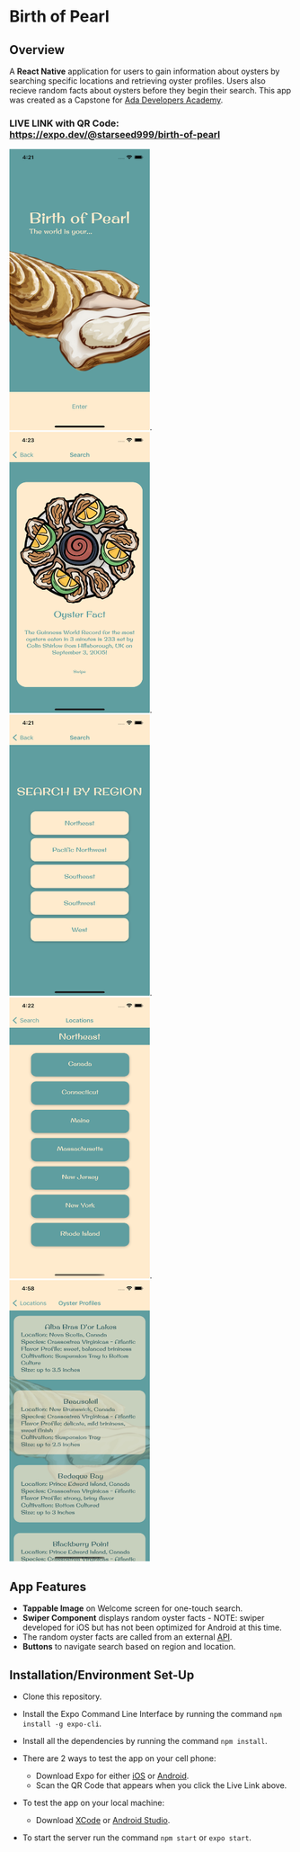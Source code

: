 # Birth of Pearl
## Overview
A **React Native** application for users to gain information about oysters by searching specific locations and retrieving oyster profiles. Users also recieve random facts about oysters before they begin their search. This app was created as a Capstone for [Ada Developers Academy](https://adadevelopersacademy.org/).

### LIVE LINK with QR Code: https://expo.dev/@starseed999/birth-of-pearl
<img src="/Images/Welcome.png" alt="Welcome" width="250" height="500">.  <img src="/Images/RandomFact.png" alt="Random Fact" width="250" height="500">.  <img src="/Images/RegionSearch.png" alt="Regional Search" width="250" height="500">.  <img src="/Images/LocationSearch.png" alt="Location Search" width="250" height="500">. <img src="/Images/Profile.png" alt="Oyster Profile" width="250" height="500">

## App Features

- **Tappable Image** on Welcome screen for one-touch search.
- **Swiper Component** displays random oyster facts -  NOTE: swiper developed for iOS but has not been optimized for Android at this time. 
- The random oyster facts are called from an external [API](https://github.com/starseed2021/oyster-facts-api). 
- **Buttons** to navigate search based on region and location.

## Installation/Environment Set-Up

- Clone this repository.
- Install the Expo Command Line Interface by running the command `npm install -g expo-cli`.
- Install all the dependencies by running the command `npm install`.
- There are 2 ways to test the app on your cell phone:
  - Download Expo for either [iOS](https://apps.apple.com/us/app/expo-client/id982107779) or [Android](https://play.google.com/store/apps/details?id=host.exp.exponent&hl=en&gl=US).
  - Scan the QR Code that appears when you click the Live Link above.

- To test the app on your local machine:
  - Download [XCode](https://apps.apple.com/us/app/xcode/id497799835?mt=12) or [Android Studio](https://developer.android.com/studio).

- To start the server run the command `npm start` or `expo start`.
